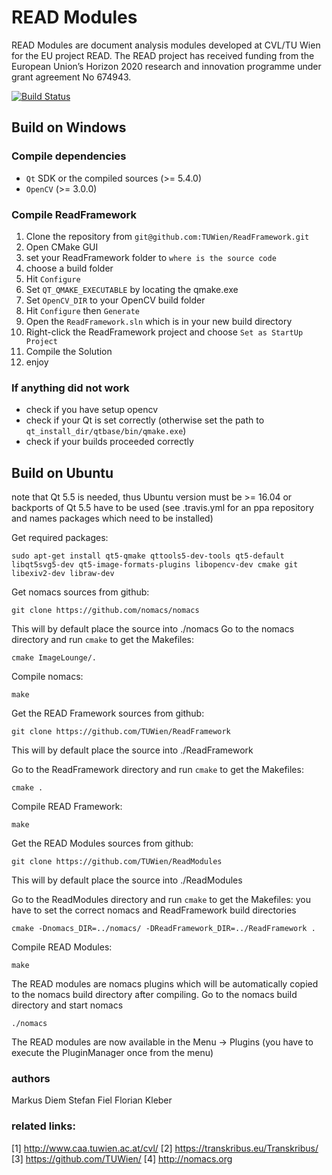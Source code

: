 # READ Modules
READ Modules are document analysis modules developed at CVL/TU Wien for the EU project READ. The READ project  has  received  funding  from  the European  Union’s  Horizon  2020 research  and innovation programme under grant agreement No 674943.
 
[![Build Status](https://travis-ci.org/TUWien/ReadFramework.svg?branch=master)](https://travis-ci.org/TUWien/ReadFramework)

## Build on Windows
### Compile dependencies
- `Qt` SDK or the compiled sources (>= 5.4.0)
- `OpenCV` (>= 3.0.0)

### Compile ReadFramework
1. Clone the repository from `git@github.com:TUWien/ReadFramework.git`
2. Open CMake GUI
3. set your ReadFramework folder to `where is the source code`
4. choose a build folder
5. Hit `Configure`
6. Set `QT_QMAKE_EXECUTABLE` by locating the qmake.exe
7. Set `OpenCV_DIR` to your OpenCV build folder
8. Hit `Configure` then `Generate`
9. Open the `ReadFramework.sln` which is in your new build directory
10. Right-click the ReadFramework project and choose `Set as StartUp Project`
11. Compile the Solution
12. enjoy

### If anything did not work
- check if you have setup opencv
- check if your Qt is set correctly (otherwise set the path to `qt_install_dir/qtbase/bin/qmake.exe`)
- check if your builds proceeded correctly

## Build on Ubuntu
note that Qt 5.5 is needed, thus Ubuntu version must be >= 16.04 or backports of Qt 5.5 have to be used (see .travis.yml for an ppa repository and names packages which need to be installed)

Get required packages:

``` console
sudo apt-get install qt5-qmake qttools5-dev-tools qt5-default libqt5svg5-dev qt5-image-formats-plugins libopencv-dev cmake git libexiv2-dev libraw-dev
```

Get nomacs sources from github:
``` console
git clone https://github.com/nomacs/nomacs
```
This will by default place the source into ./nomacs
Go to the nomacs directory and run `cmake` to get the Makefiles:
``` console
cmake ImageLounge/.
```
Compile nomacs: 
``` console
make
```

Get the READ Framework sources from github:
``` console
git clone https://github.com/TUWien/ReadFramework
```
This will by default place the source into ./ReadFramework

Go to the ReadFramework directory and run `cmake` to get the Makefiles:
``` console
cmake . 
```

Compile READ Framework: 
``` console
make
```

Get the READ Modules sources from github:
``` console
git clone https://github.com/TUWien/ReadModules
```
This will by default place the source into ./ReadModules

Go to the ReadModules directory and run `cmake` to get the Makefiles:
you have to set the correct nomacs and ReadFramework build directories
``` console
cmake -Dnomacs_DIR=../nomacs/ -DReadFramework_DIR=../ReadFramework . 
```

Compile READ Modules: 
``` console
make
```

The READ modules are nomacs plugins which will be automatically copied to the nomacs build directory after compiling. Go to the nomacs build directory and start nomacs
``` console
./nomacs
```
The READ modules are now available in the Menu -> Plugins (you have to execute the PluginManager once from the menu)


### authors
Markus Diem
Stefan Fiel
Florian Kleber

### related links:
[1] http://www.caa.tuwien.ac.at/cvl/
[2] https://transkribus.eu/Transkribus/
[3] https://github.com/TUWien/
[4] http://nomacs.org